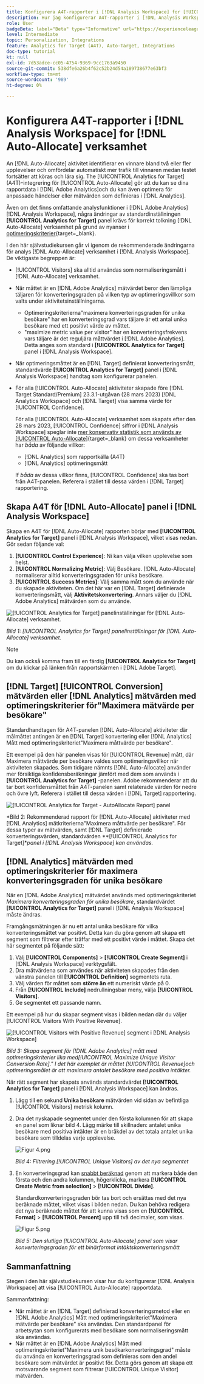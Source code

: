 ```yaml
---
title: Konfigurera A4T-rapporter i [!DNL Analysis Workspace] for [!UICONTROL Auto-Allocate] Verksamhet
description: Hur jag konfigurerar A4T-rapporter i [!DNL Analysis Workspace] för att få det förväntade resultatet när programmet körs [!UICONTROL Auto-Allocate] verksamhet.
role: User
badgeBeta: label="Beta" type="Informative" url="https://experienceleague.adobe.com/docs/target/using/introduction/intro.html#beta newtab=true" tooltip="What are Target Beta release features?"
level: Intermediate
topic: Personalization, Integrations
feature: Analytics for Target (A4T), Auto-Target, Integrations
doc-type: tutorial
kt: null
exl-id: 7d53adce-cc05-4754-9369-9cc1763a9450
source-git-commit: 538dfe6a26b4f62c52b24d54a189738677e63bf3
workflow-type: tm+mt
source-wordcount: '989'
ht-degree: 0%

---
```


# Konfigurera A4T-rapporter i [!DNL Analysis Workspace] for [!DNL Auto-Allocate] verksamhet

An [!DNL Auto-Allocate] aktivitet identifierar en vinnare bland två eller fler upplevelser och omfördelar automatiskt mer trafik till vinnaren medan testet fortsätter att köras och lära sig. The [!UICONTROL Analytics for Target] (A4T)-integrering för [!UICONTROL Auto-Allocate] gör att du kan se dina rapportdata i [!DNL Adobe Analytics]och du kan även optimera för anpassade händelser eller mätvärden som definieras i [!DNL Analytics].

Även om det finns omfattande analysfunktioner i [!DNL Adobe Analytics] [!DNL Analysis Workspace], några ändringar av standardinställningen **[!UICONTROL Analytics for Target]** panel krävs för korrekt tolkning [!DNL Auto-Allocate] verksamhet på grund av nyanser i [optimeringskriterier](https://experienceleague.adobe.com/docs/target/using/integrate/a4t/a4t-at-aa.html#supported){target=_blank}.

I den här självstudiekursen går vi igenom de rekommenderade ändringarna för analys [!DNL Auto-Allocate] verksamhet i [!DNL Analysis Workspace]. De viktigaste begreppen är:

* [!UICONTROL Visitors] ska alltid användas som normaliseringsmått i [!DNL Auto-Allocate] verksamhet.
* När måttet är en [!DNL Adobe Analytics] mätvärdet beror den lämpliga täljaren för konverteringsgraden på vilken typ av optimeringsvillkor som valts under aktivitetsinställningarna.
   * Optimeringskriterierna&quot;maximera konverteringsgraden för unika besökare&quot; har en konverteringsgrad vars täljare är ett antal unika besökare med ett positivt värde av måttet.
   * &quot;maximize metric value per visitor&quot; har en konverteringsfrekvens vars täljare är det reguljära måttvärdet i [!DNL Adobe Analytics]. Detta anges som standard i **[!UICONTROL Analytics for Target]** panel i [!DNL Analysis Workspace].
* När optimeringsmåttet är en [!DNL Target] definierat konverteringsmått, standardvärde **[!UICONTROL Analytics for Target]** panel i [!DNL Analysis Workspace] handtag som konfigurerar panelen.
* För alla [!UICONTROL Auto-Allocate] aktiviteter skapade före [!DNL Target Standard/Premium] 23.3.1-utgåvan (28 mars 2023) [!DNL Analytics Workspace] och [!DNL Target] visa samma värde för [!UICONTROL Confidence].

   För alla [!UICONTROL Auto-Allocate] verksamhet som skapats efter den 28 mars 2023, [!UICONTROL Confidence] siffror i [!DNL Analysis Workspace] speglar inte [mer konservativ statistik som används av [!UICONTROL Auto-Allocate]](https://experienceleague.adobe.com/docs/target/using/activities/auto-allocate/automated-traffic-allocation.html#section_98388996F0584E15BF3A99C57EEB7629){target=_blank} om dessa verksamheter har *båda* av följande villkor:

   * [!DNL Analytics] som rapportkälla (A4T)
   * [!DNL Analytics] optimeringsmått

   If *båda* av dessa villkor finns, [!UICONTROL Confidence] ska tas bort från A4T-panelen. Referera i stället till dessa värden i [!DNL Target] rapportering.

## Skapa A4T för [!DNL Auto-Allocate] panel i [!DNL Analysis Workspace]

Skapa en A4T för [!DNL Auto-Allocate] rapporten börjar med **[!UICONTROL Analytics for Target]** panel i [!DNL Analysis Workspace], vilket visas nedan. Gör sedan följande val:

1. **[!UICONTROL Control Experience]**: Ni kan välja vilken upplevelse som helst.
2. **[!UICONTROL Normalizing Metric]**: Välj Besökare. [!DNL Auto-Allocate] normaliserar alltid konverteringsgraden för unika besökare.
3. **[!UICONTROL Success Metrics]**: Välj samma mått som du använde när du skapade aktiviteten. Om det här var en [!DNL Target] definierade konverteringsmått, välj **Aktivitetskonvertering**. Annars väljer du [!DNL Adobe Analytics] mätvärden som du använde.

![[!UICONTROL Analytics for Target] panelinställningar för [!DNL Auto-Allocate] verksamhet.](assets/AAFigure1.png)

*Bild 1: [!UICONTROL Analytics for Target] panelinställningar för [!DNL Auto-Allocate] verksamhet.*

>[!NOTE]
>
> Du kan också komma fram till en färdig **[!UICONTROL Analytics for Target]** om du klickar på länken från rapportskärmen i [!DNL Adobe Target].

## [!DNL Target] [!UICONTROL Conversion] mätvärden eller [!DNL Analytics] mätvärden med optimeringskriterier för&quot;Maximera mätvärde per besökare&quot;

Standardhandtagen för A4T-panelen [!DNL Auto-Allocate] aktiviteter där målmåttet antingen är en [!DNL Target] konvertering eller [!DNL Analytics] Mått med optimeringskriteriet&quot;Maximera måttvärde per besökare&quot;.

Ett exempel på den här panelen visas för [!UICONTROL Revenue] mått, där Maximera måttvärde per besökare valdes som optimeringsvillkor när aktiviteten skapades. Som tidigare nämnts [!DNL Auto-Allocate] använder mer försiktiga konfidensberäkningar jämfört med dem som används i **[!UICONTROL Analytics for Target]** -panelen. Adobe rekommenderar att du tar bort konfidensmåttet från A4T-panelen samt relaterade värden för nedre och övre lyft. Referera i stället till dessa värden i [!DNL Target] rapportering.

![[!UICONTROL Analytics for Target - AutoAllocate Report] panel](assets/AAFigure2.png)

*Bild 2: Rekommenderad rapport för [!DNL Auto-Allocate] aktiviteter med [!DNL Analytics] mätkriterierna&quot;Maximera måttvärde per besökare&quot;. För dessa typer av mätvärden, samt [!DNL Target] definierade konverteringsvärden, standardvärden **[!UICONTROL Analytics for Target]**panel i [!DNL Analysis Workspace] kan användas.*

## [!DNL Analytics] mätvärden med optimeringskriterier för maximera konverteringsgraden för unika besökare

När en [!DNL Adobe Analytics] mätvärdet används med optimeringskriteriet *Maximera konverteringsgraden för unika besökare*, standardvärdet **[!UICONTROL Analytics for Target]** panel i [!DNL Analysis Workspace] måste ändras.

Framgångsmätningen är nu ett antal unika besökare för vilka konverteringsmåttet var positivt. Detta kan du göra genom att skapa ett segment som filtrerar efter träffar med ett positivt värde i måttet. Skapa det här segmentet på följande sätt:

1. Välj **[!UICONTROL Components]** > **[!UICONTROL Create Segment]** i [!DNL Analysis Workspace] verktygsfält.
1. Dra mätvärdena som användes när aktiviteten skapades från den vänstra panelen till **[!UICONTROL Definition]** segmentets ruta.
1. Välj värden för måttet som **större än** ett numeriskt värde på 0.
1. Från **[!UICONTROL Include]** nedrullningsbar meny, välja **[!UICONTROL Visitors]**.
1. Ge segmentet ett passande namn.

Ett exempel på hur du skapar segment visas i bilden nedan där du väljer [!UICONTROL Visitors With Positive Revenue].

![[!UICONTROL Visitors with Positive Revenue] segment i [!DNL Analysis Workspace]](assets/AAFigure3.png)

*Bild 3: Skapa segment för [!DNL Adobe Analytics] mått med optimeringskriterier lika med[!UICONTROL Maximize Unique Visitor Conversion Rate].&quot; I det här exemplet är måttet [!UICONTROL Revenue]och optimeringsmålet är att maximera antalet besökare med positiva intäkter.*

När rätt segment har skapats används standardvärdet  **[!UICONTROL Analytics for Target]** panel i [!DNL Analysis Workspace] kan ändras.

1. Lägg till en sekund **Unika besökare** mätvärden vid sidan av befintliga [!UICONTROL Visitors] metrisk kolumn.
2. Dra det nyskapade segmentet under den första kolumnen för att skapa en panel som liknar bild 4. Lägg märke till skillnaden: antalet unika besökare med positiva intäkter är en bråkdel av det totala antalet unika besökare som tilldelas varje upplevelse.

   ![Figur 4.png](assets/AAFigure4.png)

   *Bild 4: Filtrering [!UICONTROL Unique Visitors] av det nya segmentet*

3. En konverteringsgrad kan [snabbt beräknad](https://experienceleague.adobe.com/docs/analytics-learn/tutorials/components/calculated-metrics/quick-calculated-metrics-in-analysis-workspace.html) genom att markera både den första och den andra kolumnen, högerklicka, markera **[!UICONTROL Create Metric from selection]** > **[!UICONTROL Divide]**.

   Standardkonverteringsgraden bör tas bort och ersättas med det nya beräknade måttet, vilket visas i bilden nedan. Du kan behöva redigera det nya beräknade måttet för att kunna visas som en **[!UICONTROL Format]** > **[!UICONTROL Percent]** upp till två decimaler, som visas.

   ![Figur 5.png](assets/AAFigure5.png)

   *Bild 5: Den slutliga [!UICONTROL Auto-Allocate] panel som visar konverteringsgraden för ett binärformat intäktskonverteringsmått*

## Sammanfattning

Stegen i den här självstudiekursen visar hur du konfigurerar [!DNL Analysis Workspace] att visa [!UICONTROL Auto-Allocate] rapportdata.

Sammanfattning:

* När måttet är en [!DNL Target] definierad konverteringsmetod eller en [!DNL Adobe Analytics] Mått med optimeringskriteriet&quot;Maximera mätvärde per besökare&quot; ska användas. Den standardpanel för arbetsytan som konfigurerats med besökare som normaliseringsmått ska användas.
* När måttet är en [!DNL Adobe Analytics] Mått med optimeringskriteriet&quot;Maximera unik besökarkonverteringsgrad&quot; måste du använda en konverteringsgrad som definieras som den andel besökare som mätvärdet är positivt för. Detta görs genom att skapa ett motsvarande segment som filtrerar [!UICONTROL Unique Visitor] mätvärden.
